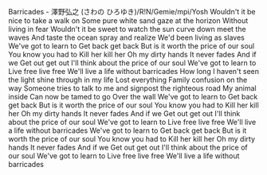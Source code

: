 Barricades - 澤野弘之 (さわの ひろゆき)/R!N/Gemie/mpi/Yosh
Wouldn't it be nice to take a walk on
Some pure white sand gaze at the horizon
Without living in fear
Wouldn't it be sweet to watch the sun curve down meet the waves
And taste the ocean spray and realize
We'd been living as slaves
We've got to learn to
Get back get back
But is it worth the price of our soul
You know you had to
Kill her kill her
Oh my dirty hands
It never fades
And if we
Get out get out
I'll think about the price of our soul
We've got to learn to
Live free live free
We'll live a life without barricades
How long I haven't seen the light shine through in my life
Lost everything
Family confusion on the way
Someone tries to talk to me and signpost the righteous road
My animal inside
Can now be tamed to go
Over the wall
We've got to learn to
Get back get back
But is it worth the price of our soul
You know you had to
Kill her kill her
Oh my dirty hands
It never fades
And if we
Get out get out
I'll think about the price of our soul
We've got to learn to
Live free live free
We'll live a life without barricades
We've got to learn to
Get back get back
But is it worth the price of our soul
You know you had to
Kill her kill her
Oh my dirty hands
It never fades
And if we
Get out get out
I'll think about the price of our soul
We've got to learn to
Live free live free
We'll live a life without barricades
